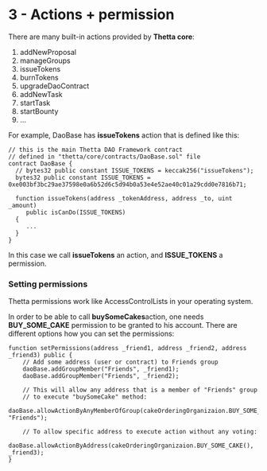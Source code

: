 # 3 - Actions + permission

There are many built-in actions provided by **Thetta core**:

1. addNewProposal
2. manageGroups
3. issueTokens
4. burnTokens
5. upgradeDaoContract
6. addNewTask
7. startTask
8. startBounty
9. ...

For example, DaoBase has **issueTokens** action that is defined like this:

```text
// this is the main Thetta DAO Framework contract
// defined in "thetta/core/contracts/DaoBase.sol" file 
contract DaoBase {
  // bytes32 public constant ISSUE_TOKENS = keccak256("issueTokens");
  bytes32 public constant ISSUE_TOKENS = 0xe003bf3bc29ae37598e0a6b52d6c5d94b0a53e4e52ae40c01a29cdd0e7816b71;

  function issueTokens(address _tokenAddress, address _to, uint _amount) 
     public isCanDo(ISSUE_TOKENS) 
  { 
     ...   
  }   
}
```

In this case we call **issueTokens** an action, and **ISSUE\_TOKENS** a permission.

### Setting permissions

Thetta permissions work like AccessControlLists in your operating system.

In order to be able to call **buySomeCakes**action, one needs **BUY\_SOME\_CAKE** permission to be granted to his account. There are different options how you can set the permissions:

```
function setPermissions(address _friend1, address _friend2, address _friend3) public {
	// Add some address (user or contract) to Friends group
	daoBase.addGroupMember("Friends", _friend1);
	daoBase.addGroupMember("Friends", _friend2);

	// This will allow any address that is a member of "Friends" group 
	// to execute "buySomeCake" method:
	daoBase.allowActionByAnyMemberOfGroup(cakeOrderingOrganizaion.BUY_SOME_CAKE(), "Friends");

	// To allow specific address to execute action without any voting:
	daoBase.allowActionByAddress(cakeOrderingOrganizaion.BUY_SOME_CAKE(), _friend3);
}

```

